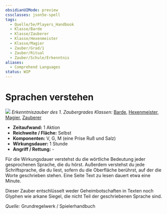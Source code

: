 ```yaml
---
obsidianUIMode: preview
cssclasses: json5e-spell
tags:
  - Quelle/5e/Players_Handbook
  - Klasse/Barde
  - Klasse/Zauberer
  - Klasse/Hexenmeister
  - Klasse/Magier
  - Zauber/Grad/1
  - Zauber/Ritual
  - Zauber/Schule/Erkenntnis
aliases:
  - Comprehend Languages
status: WIP
---
```

# Sprachen verstehen
![](../../../99%20-%20Setup/Files/Bildersammlung/Symbolik/Erkenntniszauber.webp#token)
*Erkenntniszauber des 1. Zaubergrades*
*Klassen:* [Barde](05%20-%20Wikipedia/Charakteroptionen/02.%20Klassen/Barde.md), [Hexenmeister](../Charakteroptionen/Klassen/Hexenmeister.md), [Magier](../Charakteroptionen/Klassen/Magier.md), [Zauberer](../Charakteroptionen/Klassen/Zauberer.md)

- **Zeitaufwand:** 1 Aktion
- **Reichweite / Fläche:** Selbst
- **Komponenten:** V, G, M (eine Prise Ruß und Salz)
- **Wirkungsdauer:** 1 Stunde
- **Angriff / Rettung:** -

Für die Wirkungsdauer verstehst du die wörtliche Bedeutung jeder gesprochenen Sprache, die du hörst. Außerdem verstehst du jede Schriftsprache, die du liest, sofern du die Oberfläche berührst, auf der die Worte geschrieben stehen. Eine Seite Text zu lesen dauert etwa eine Minute.

Dieser Zauber entschlüsselt weder Geheimbotschaften in Texten noch Glyphen wie arkane Siegel, die nicht Teil der geschriebenen Sprache sind.

*Quelle:* Grundregelwerk / Spielerhandbuch